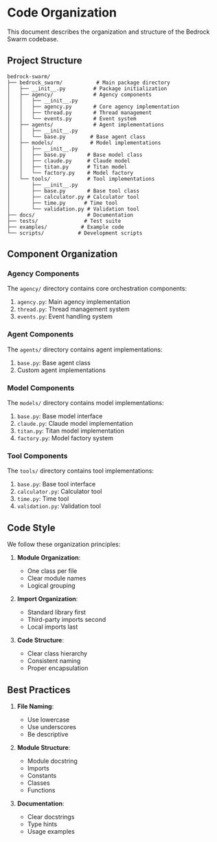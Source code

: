 # Code Organization

This document describes the organization and structure of the Bedrock Swarm codebase.

## Project Structure

```
bedrock-swarm/
├── bedrock_swarm/           # Main package directory
│   ├── __init__.py         # Package initialization
│   ├── agency/             # Agency components
│   │   ├── __init__.py
│   │   ├── agency.py       # Core agency implementation
│   │   ├── thread.py       # Thread management
│   │   └── events.py       # Event system
│   ├── agents/             # Agent implementations
│   │   ├── __init__.py
│   │   └── base.py        # Base agent class
│   ├── models/            # Model implementations
│   │   ├── __init__.py
│   │   ├── base.py       # Base model class
│   │   ├── claude.py     # Claude model
│   │   ├── titan.py      # Titan model
│   │   └── factory.py    # Model factory
│   └── tools/            # Tool implementations
│       ├── __init__.py
│       ├── base.py       # Base tool class
│       ├── calculator.py # Calculator tool
│       ├── time.py      # Time tool
│       └── validation.py # Validation tool
├── docs/                 # Documentation
├── tests/               # Test suite
├── examples/           # Example code
└── scripts/           # Development scripts
```

## Component Organization

### Agency Components

The `agency/` directory contains core orchestration components:

1. `agency.py`: Main agency implementation
2. `thread.py`: Thread management system
3. `events.py`: Event handling system

### Agent Components

The `agents/` directory contains agent implementations:

1. `base.py`: Base agent class
2. Custom agent implementations

### Model Components

The `models/` directory contains model implementations:

1. `base.py`: Base model interface
2. `claude.py`: Claude model implementation
3. `titan.py`: Titan model implementation
4. `factory.py`: Model factory system

### Tool Components

The `tools/` directory contains tool implementations:

1. `base.py`: Base tool interface
2. `calculator.py`: Calculator tool
3. `time.py`: Time tool
4. `validation.py`: Validation tool

## Code Style

We follow these organization principles:

1. **Module Organization**:
   - One class per file
   - Clear module names
   - Logical grouping

2. **Import Organization**:
   - Standard library first
   - Third-party imports second
   - Local imports last

3. **Code Structure**:
   - Clear class hierarchy
   - Consistent naming
   - Proper encapsulation

## Best Practices

1. **File Naming**:
   - Use lowercase
   - Use underscores
   - Be descriptive

2. **Module Structure**:
   - Module docstring
   - Imports
   - Constants
   - Classes
   - Functions

3. **Documentation**:
   - Clear docstrings
   - Type hints
   - Usage examples
